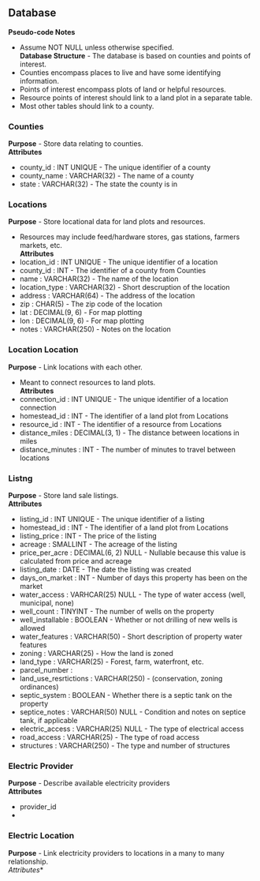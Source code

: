 ## Database  
**Pseudo-code Notes**  
- Assume NOT NULL unless otherwise specified.  
**Database Structure** - The database is based on counties and points of interest.  
- Counties encompass places to live and have some identifying information.  
- Points of interest encompass plots of land or helpful resources.  
- Resource points of interest should link to a land plot in a separate table.  
- Most other tables should link to a county.  
### Counties  
**Purpose** - Store data relating to counties.  
**Attributes**  
- county_id                  : INT UNIQUE                  - The unique identifier of a county  
- county_name                : VARCHAR(32)                 - The name of a county  
- state                      : VARCHAR(32)                 - The state the county is in  
### Locations  
**Purpose** - Store locational data for land plots and resources.  
- Resources may include feed/hardware stores, gas stations, farmers markets, etc.  
**Attributes**  
- location_id                : INT UNIQUE                  - The unique identifier of a location  
- county_id                  : INT                         - The identifier of a county from Counties  
- name                       : VARCHAR(32)                 - The name of the location  
- location_type              : VARCHAR(32)                 - Short descruption of the location  
- address                    : VARCHAR(64)                 - The address of the location  
- zip                        : CHAR(5)                     - The zip code of the location  
- lat                        : DECIMAL(9, 6)               - For map plotting  
- lon                        : DECIMAL(9, 6)               - For map plotting  
- notes                      : VARCHAR(250)                - Notes on the location  
### Location Location  
**Purpose** - Link locations with each other.  
- Meant to connect resources to land plots.  
**Attributes**  
- connection_id              : INT UNIQUE                  - The unique identifier of a location connection  
- homestead_id               : INT                         - The identifier of a land plot from Locations  
- resource_id                : INT                         - The identifier of a resource from Locations  
- distance_miles             : DECIMAL(3, 1)               - The distance between locations in miles  
- distance_minutes           : INT                         - The number of minutes to travel between locations    
### Listng  
**Purpose** - Store land sale listings.  
**Attributes**  
- listing_id                 : INT UNIQUE                 - The unique identifier of a listing
- homestead_id               : INT                        - The identifier of a land plot from Locations  
- listing_price              : INT                        - The price of the listing  
- acreage                    : SMALLINT                   - The acreage of the listing  
- price_per_acre             : DECIMAL(6, 2) NULL         - Nullable because this value is calculated from price and acreage  
- listing_date               : DATE                       - The date the listing was created  
- days_on_market              : INT                         - Number of days this property has been on the market  
- water_access               : VARHCAR(25) NULL           - The type of water access (well, municipal, none)  
- well_count                 : TINYINT                    - The number of wells on the property  
- well_installable           : BOOLEAN                    - Whether or not drilling of new wells is allowed  
- water_features             : VARCHAR(50)                - Short description of property water features  
- zoning                     : VARCHAR(25)                - How the land is zoned  
- land_type                  : VARCHAR(25)                - Forest, farm, waterfront, etc.  
- parcel_number              : 
- land_use_resrtictions      : VARCHAR(250)               - (conservation, zoning ordinances)  
- septic_system              : BOOLEAN                    - Whether there is a septic tank on the property  
- septice_notes              : VARCHAR(50) NULL           - Condition and notes on septice tank, if applicable  
- electric_access            : VARCHAR(25) NULL           - The type of electrical access
- road_access                : VARCHAR(25)                - The type of road access
- structures                 : VARCHAR(250)               - The type and number of structures  
### Electric Provider
**Purpose** - Describe available electricity providers  
**Attributes**  
- provider_id
- 
### Electric Location
**Purpose** - Link electricity providers to locations in a many to many relationship.  
*Attributes**